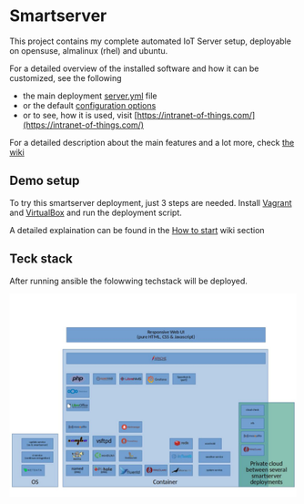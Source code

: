# Smartserver

This project contains my complete automated IoT Server setup, deployable on opensuse, almalinux (rhel) and ubuntu.

For a detailed overview of the installed software and how it can be customized, see the following

* the main deployment [server.yml](https://github.com/HolgerHees/smartserver/blob/master/server.yml) file
* or the default [configuration options](https://github.com/HolgerHees/smartserver/blob/master/config/default.yml)
* or to see, how it is used, visit [https://intranet-of-things.com/](https://intranet-of-things.com/)

For a detailed description about the main features and a lot more, check [the wiki](https://github.com/HolgerHees/smartserver/wiki)

## Demo setup

To try this smartserver deployment, just 3 steps are needed. Install [Vagrant](https://www.vagrantup.com/) and [VirtualBox](https://www.virtualbox.org/) and run the deployment script.

A detailed explaination can be found in the [How to start](https://github.com/HolgerHees/smartserver/wiki/Setup) wiki section

## Teck stack

After running ansible the folowwing techstack will be deployed.

![techstack](./doc/techstack.jpg)
